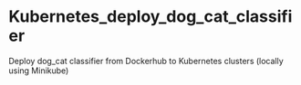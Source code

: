 # Kubernetes_deploy_dog_cat_classifier
Deploy dog_cat classifier from Dockerhub to Kubernetes clusters (locally using Minikube)
